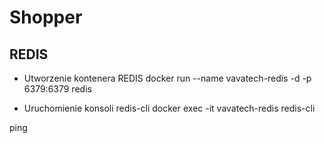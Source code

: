 # Shopper


## REDIS

- Utworzenie kontenera REDIS
docker run --name vavatech-redis -d -p 6379:6379 redis

- Uruchomienie konsoli redis-cli
docker exec -it vavatech-redis redis-cli

ping
